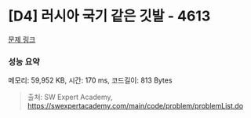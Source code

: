 # [D4] 러시아 국기 같은 깃발 - 4613 

[문제 링크](https://swexpertacademy.com/main/code/problem/problemDetail.do?contestProbId=AWQl9TIK8qoDFAXj) 

### 성능 요약

메모리: 59,952 KB, 시간: 170 ms, 코드길이: 813 Bytes



> 출처: SW Expert Academy, https://swexpertacademy.com/main/code/problem/problemList.do